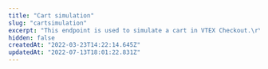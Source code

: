 ```yaml
---
title: "Cart simulation"
slug: "cartsimulation"
excerpt: "This endpoint is used to simulate a cart in VTEX Checkout.\r\n\r\nIt receives an **SKU ID**, the **quantity** of items in the cart, the ID of the **Seller** and the **country** in ISO ALPHA-3 Code (eg. BRA, USA, ARG).\r\n\r\nIt sends back all information about the cart, such as the selling price of each item, rates and benefits data, payment and logistics info.\r\n\r\nThis is useful whenever you need to know the availability of fulfilling an order for a specific cart setting, since the API response will let you know the updated price, inventory and shipping data.\r\n\r\n**Important**: The fields `sku id`, `quantity`, `seller` and `country` are just examples of content that you can simulate in your cart. You can add more fields to the request as per your need. Access the [orderForm](https://developers.vtex.com/vtex-rest-api/reference/checkout-api-overview) guide to check the available fields."
hidden: false
createdAt: "2022-03-23T14:22:14.645Z"
updatedAt: "2022-07-13T18:01:22.831Z"
---
```

